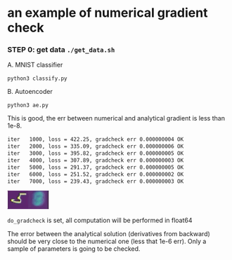 # an example of numerical gradient check

### STEP 0: get data `./get_data.sh`

A. MNIST classifier
```
python3 classify.py
```

B. Autoencoder
```
python3 ae.py
```

This is good, the err between numerical and analytical gradient is less than 1e-8.

```
iter   1000, loss = 422.25, gradcheck err 0.000000004 OK
iter   2000, loss = 335.09, gradcheck err 0.000000006 OK
iter   3000, loss = 395.82, gradcheck err 0.000000005 OK
iter   4000, loss = 307.89, gradcheck err 0.000000003 OK
iter   5000, loss = 291.37, gradcheck err 0.000000005 OK
iter   6000, loss = 251.52, gradcheck err 0.000000002 OK
iter   7000, loss = 239.43, gradcheck err 0.000000003 OK
```

<img src="ae.gif" />

`do_gradcheck` is set, all computation will be performed in float64

The error between the analytical solution (derivatives from backward) should be very close to the numerical one (less that 1e-6 err). Only a sample of parameters is going to be checked.

